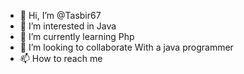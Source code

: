 - 👋 Hi, I’m @Tasbir67
- 👀 I’m interested in Java
- 🌱 I’m currently learning Php
- 💞️ I’m looking to collaborate With a java programmer
- 📫 How to reach me 

<!---
Tasbir67/Tasbir67 is a ✨ special ✨ repository because its `README.md` (this file) appears on your GitHub profile.
You can click the Preview link to take a look at your changes.
--->
